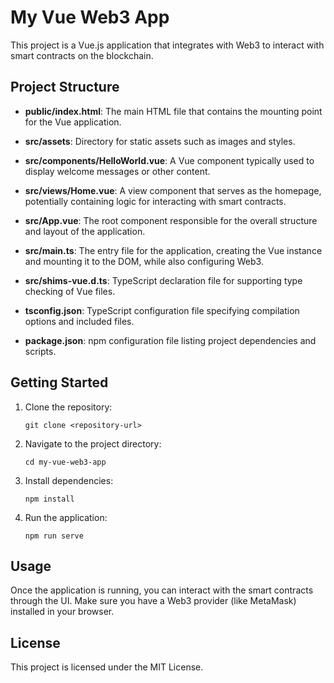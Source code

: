 # My Vue Web3 App

This project is a Vue.js application that integrates with Web3 to interact with smart contracts on the blockchain.

## Project Structure
- **public/index.html**: The main HTML file that contains the mounting point for the Vue application.
            
- **src/assets**: Directory for static assets such as images and styles.
            
- **src/components/HelloWorld.vue**: A Vue component typically used to display welcome messages or other content.
            
- **src/views/Home.vue**: A view component that serves as the homepage, potentially containing logic for interacting with smart contracts.
             
- **src/App.vue**: The root component responsible for the overall structure and layout of the application.
            
- **src/main.ts**: The entry file for the application, creating the Vue instance and mounting it to the DOM, while also configuring Web3.
            
- **src/shims-vue.d.ts**: TypeScript declaration file for supporting type checking of Vue files.
            
- **tsconfig.json**: TypeScript configuration file specifying compilation options and included files.
            
- **package.json**: npm configuration file listing project dependencies and scripts.
            
## Getting Started

1. Clone the repository:
   ```
   git clone <repository-url>
   ```

2. Navigate to the project directory:
   ```
   cd my-vue-web3-app
   ```

3. Install dependencies:
   ```
   npm install
   ```

4. Run the application:
   ```
   npm run serve
   ```

## Usage

Once the application is running, you can interact with the smart contracts through the UI. Make sure you have a Web3 provider (like MetaMask) installed in your browser.

## License

This project is licensed under the MIT License.
